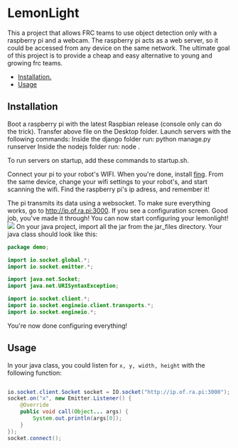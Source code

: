 # LemonLight
This a project that allows FRC teams to use object detection only with a raspberry pi and a webcam. The raspberry pi acts as a web server, so it could be accessed from any device on the same network. The ultimate goal of this project is to provide a cheap and easy alternative to young and growing frc teams.

* [ Installation. ](#install)
* [ Usage ](#usage)

<a name="install"></a>
## Installation
Boot a raspberry pi with the latest Raspbian release (console only can do the trick).
Transfer above file on the Desktop folder.
Launch servers with the following commands:
Inside the django folder run:
python manage.py runserver
Inside the nodejs folder run:
node .

To run servers on startup, add these commands to startup.sh.

Connect your pi to your robot's WIFI. When you're done, install [fing](https://www.fing.com/). From the same device, change your wifi settings to your robot's, and start scanning the wifi. Find the raspberry pi's ip adress, and remember it!

The pi transmits its data using a websocket.
To make sure everything works, go to http://ip.of.ra.pi:3000. If you see a configuration screen.
Good job, you've made it through!
You can now start configuring your lemonlight!
![](demo.gif)
On your java project, import all the jar from the jar_files directory. Your java class should look like this:
```java
package demo;

import io.socket.global.*;
import io.socket.emitter.*;

import java.net.Socket;
import java.net.URISyntaxException;

import io.socket.client.*;
import io.socket.engineio.client.transports.*;
import io.socket.engineio.*;

```
You're now done configuring everything!


<a name="usage"></a>
## Usage
In your java class, you could listen for ```x, y, width, height```
with the following function:
```java

io.socket.client.Socket socket = IO.socket("http://ip.of.ra.pi:3000");
socket.on("x", new Emitter.Listener() {
	@Override
	public void call(Object... args) {		
		System.out.println(args[0]);
	}
});  
socket.connect();
```
